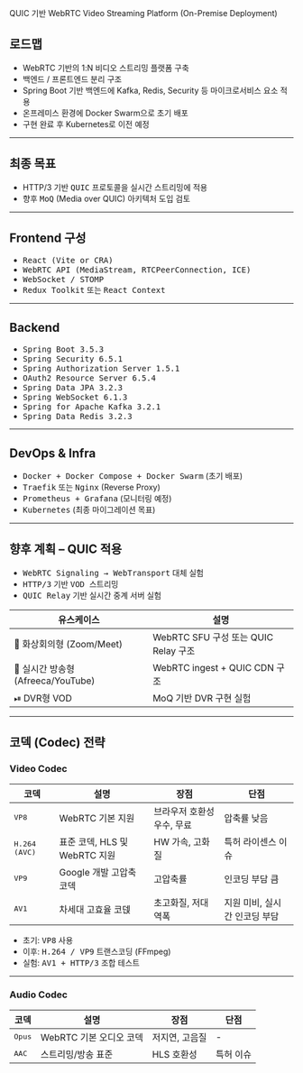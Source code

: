 QUIC 기반 WebRTC Video Streaming Platform (On-Premise Deployment)



## 로드맵

- WebRTC 기반의 1:N 비디오 스트리밍 플랫폼 구축
- 백엔드 / 프론트엔드 분리 구조
- Spring Boot 기반 백엔드에 Kafka, Redis, Security 등 마이크로서비스 요소 적용
- 온프레미스 환경에 Docker Swarm으로 초기 배포
- 구현 완료 후 Kubernetes로 이전 예정

---

## 최종 목표

- HTTP/3 기반 <kbd>QUIC</kbd> 프로토콜을 실시간 스트리밍에 적용
- 향후 <kbd>MoQ</kbd> (Media over QUIC) 아키텍처 도입 검토

---

## Frontend 구성

<ul>
  <li><kbd>React (Vite or CRA)</kbd></li>
  <li><kbd>WebRTC API (MediaStream, RTCPeerConnection, ICE)</kbd></li>
  <li><kbd>WebSocket / STOMP</kbd></li>
  <li><kbd>Redux Toolkit</kbd> 또는 <kbd>React Context</kbd></li>
</ul>

---

## Backend

<ul>
  <li><kbd>Spring Boot 3.5.3</kbd></li>
  <li><kbd>Spring Security 6.5.1</kbd></li>
  <li><kbd>Spring Authorization Server 1.5.1</kbd></li>
  <li><kbd>OAuth2 Resource Server 6.5.4</kbd></li>
  <li><kbd>Spring Data JPA 3.2.3</kbd></li>
  <li><kbd>Spring WebSocket 6.1.3</kbd></li>
  <li><kbd>Spring for Apache Kafka 3.2.1</kbd></li>
  <li><kbd>Spring Data Redis 3.2.3</kbd></li>
</ul>


---

## DevOps & Infra

<ul>
  <li><kbd>Docker + Docker Compose + Docker Swarm</kbd> (초기 배포)</li>
  <li><kbd>Traefik</kbd> 또는 <kbd>Nginx</kbd> (Reverse Proxy)</li>
  <li><kbd>Prometheus + Grafana</kbd> (모니터링 예정)</li>
  <li><kbd>Kubernetes</kbd> (최종 마이그레이션 목표)</li>
</ul>

---

## 향후 계획 – QUIC 적용

<ul>
  <li><kbd>WebRTC Signaling → WebTransport</kbd> 대체 실험</li>
  <li><kbd>HTTP/3</kbd> 기반 <kbd>VOD 스트리밍</kbd></li>
  <li><kbd>QUIC Relay</kbd> 기반 실시간 중계 서버 실험</li>
</ul>

<table>
<thead>
<tr><th>유스케이스</th><th>설명</th></tr>
</thead>
<tbody>
<tr><td>🎤 화상회의형 (Zoom/Meet)</td><td>WebRTC SFU 구성 또는 QUIC Relay 구조</td></tr>
<tr><td>📡 실시간 방송형 (Afreeca/YouTube)</td><td>WebRTC ingest + QUIC CDN 구조</td></tr>
<tr><td>⏯ DVR형 VOD</td><td>MoQ 기반 DVR 구현 실험</td></tr>
</tbody>
</table>

---

## 코덱 (Codec) 전략

### Video Codec

<table>
<thead>
<tr><th>코덱</th><th>설명</th><th>장점</th><th>단점</th></tr>
</thead>
<tbody>
<tr><td><kbd>VP8</kbd></td><td>WebRTC 기본 지원</td><td>브라우저 호환성 우수, 무료</td><td>압축률 낮음</td></tr>
<tr><td><kbd>H.264 (AVC)</kbd></td><td>표준 코덱, HLS 및 WebRTC 지원</td><td>HW 가속, 고화질</td><td>특허 라이센스 이슈</td></tr>
<tr><td><kbd>VP9</kbd></td><td>Google 개발 고압축 코덱</td><td>고압축률</td><td>인코딩 부담 큼</td></tr>
<tr><td><kbd>AV1</kbd></td><td>차세대 고효율 코덵</td><td>초고화질, 저대역폭</td><td>지원 미비, 실시간 인코딩 부담</td></tr>
</tbody>
</table>

<ul>
  <li>초기: <kbd>VP8</kbd> 사용</li>
  <li>이후: <kbd>H.264 / VP9</kbd> 트랜스코딩 (FFmpeg)</li>
  <li>실험: <kbd>AV1 + HTTP/3</kbd> 조합 테스트</li>
</ul>

---

### Audio Codec

<table>
<thead>
<tr><th>코덱</th><th>설명</th><th>장점</th><th>단점</th></tr>
</thead>
<tbody>
<tr><td><kbd>Opus</kbd></td><td>WebRTC 기본 오디오 코덱</td><td>저지연, 고음질</td><td>-</td></tr>
<tr><td><kbd>AAC</kbd></td><td>스트리밍/방송 표준</td><td>HLS 호환성</td><td>특허 이슈</td></tr>
</tbody>
</table>



